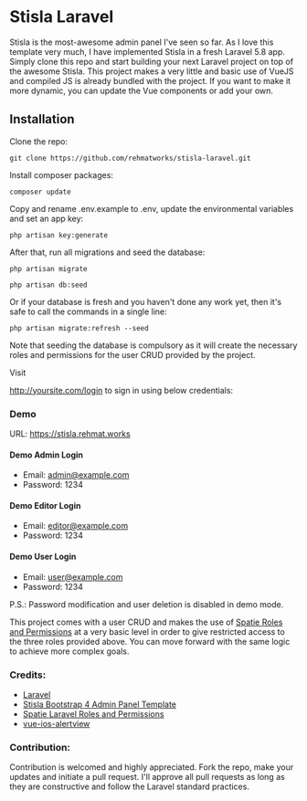 # Stisla Laravel
Stisla is the most-awesome admin panel I've seen so far. As I love this template very much, I have implemented Stisla in a fresh Laravel 5.8 app. Simply clone this repo and start building your next Laravel project on top of the awesome Stisla. This project makes a very little and basic use of VueJS and compiled JS is already bundled with the project. If you want to make it more dynamic, you can update the Vue components or add your own.

## Installation
Clone the repo:
```shell
git clone https://github.com/rehmatworks/stisla-laravel.git
```

Install composer packages:
```shell
composer update
```

Copy and rename .env.example to .env, update the environmental variables and set an app key:
```shell
php artisan key:generate
```

After that, run all migrations and seed the database:
```shell
php artisan migrate
```
```shell
php artisan db:seed
```

Or if your database is fresh and you haven't done any work yet, then it's safe to call the commands in a single line:
```shell
php artisan migrate:refresh --seed
```

Note that seeding the database is compulsory as it will create the necessary roles and permissions for the user CRUD provided by the project.

Visit <div style="display: inline">http://yoursite.com/login</div> to sign in using below credentials:

### Demo
URL: https://stisla.rehmat.works

#### Demo Admin Login
*  Email: admin@example.com
*  Password: 1234

#### Demo Editor Login
*  Email: editor@example.com
*  Password: 1234

#### Demo User Login
*  Email: user@example.com
*  Password: 1234

P.S.: Password modification and user deletion is disabled in demo mode.

This project comes with a user CRUD and makes the use of [Spatie Roles and Permissions](https://github.com/spatie/laravel-permission) at a very basic level in order to give restricted access to the three roles provided above. You can move forward with the same logic to achieve more complex goals.

### Credits:
*   [Laravel](https://github.com/laravel/laravel)
*   [Stisla Bootstrap 4 Admin Panel Template](https://github.com/stisla/stisla)
*   [Spatie Laravel Roles and Permissions](https://github.com/spatie/laravel-permission)
*   [vue-ios-alertview](https://github.com/Wyntau/vue-ios-alertview)

### Contribution:
Contribution is welcomed and highly appreciated. Fork the repo, make your updates and initiate a pull request. I'll approve all pull requests as long as they are constructive and follow the Laravel standard practices.
